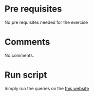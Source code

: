 # Pre requisites

No pre requisites needed for the exercise

# Comments

No comments.

# Run script

Simply run the queries on the [this website](https://www.w3schools.com/sql/trysql.asp?filename=trysql_select_all)